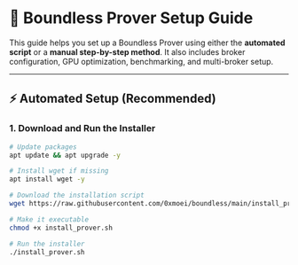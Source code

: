 # 🧠 Boundless Prover Setup Guide

This guide helps you set up a Boundless Prover using either the **automated script** or a **manual step-by-step method**. It also includes broker configuration, GPU optimization, benchmarking, and multi-broker setup.

---

## ⚡ Automated Setup (Recommended)

### 1. Download and Run the Installer

```bash
# Update packages
apt update && apt upgrade -y

# Install wget if missing
apt install wget -y

# Download the installation script
wget https://raw.githubusercontent.com/0xmoei/boundless/main/install_prover.sh -O install_prover.sh

# Make it executable
chmod +x install_prover.sh

# Run the installer
./install_prover.sh
